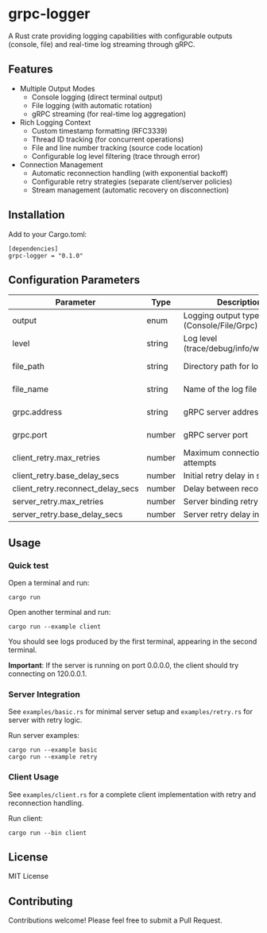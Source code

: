 # grpc-logger

A Rust crate providing logging capabilities with configurable outputs (console, file) and real-time log streaming through gRPC.

## Features

- Multiple Output Modes
  - Console logging (direct terminal output)
  - File logging (with automatic rotation)
  - gRPC streaming (for real-time log aggregation)
- Rich Logging Context
  - Custom timestamp formatting (RFC3339)
  - Thread ID tracking (for concurrent operations)
  - File and line number tracking (source code location)
  - Configurable log level filtering (trace through error)
- Connection Management
  - Automatic reconnection handling (with exponential backoff)
  - Configurable retry strategies (separate client/server policies)
  - Stream management (automatic recovery on disconnection)

## Installation

Add to your Cargo.toml:
```
[dependencies]
grpc-logger = "0.1.0"
```

## Configuration Parameters

| Parameter | Type | Description | Required | Default |
|-----------|------|-------------|----------|---------|
| output | enum | Logging output type (Console/File/Grpc) | Yes | - |
| level | string | Log level (trace/debug/info/warn/error) | Yes | - |
| file_path | string | Directory path for log files | For File output | "logs" |
| file_name | string | Name of the log file | For File output | "app.log" |
| grpc.address | string | gRPC server address | For Grpc output | "0.0.0.0" |
| grpc.port | number | gRPC server port | For Grpc output | 50052 |
| client_retry.max_retries | number | Maximum connection attempts | No | 5000 |
| client_retry.base_delay_secs | number | Initial retry delay in seconds | No | 2 |
| client_retry.reconnect_delay_secs | number | Delay between reconnections | No | 2 |
| server_retry.max_retries | number | Server binding retry attempts | No | 5 |
| server_retry.base_delay_secs | number | Server retry delay in seconds | No | 1 |

## Usage

### Quick test

Open a terminal and run:

```
cargo run
```

Open another terminal and run: 

```
cargo run --example client
```

You should see logs produced by the first terminal, appearing in the second terminal.

__Important__: If the server is running on port 0.0.0.0, the client should try connecting on 120.0.0.1.


### Server Integration

See `examples/basic.rs` for minimal server setup and `examples/retry.rs` for server with retry logic.

Run server examples:
```
cargo run --example basic
cargo run --example retry
```

### Client Usage

See `examples/client.rs` for a complete client implementation with retry and reconnection handling.

Run client:
```
cargo run --bin client
```

## License

MIT License

## Contributing

Contributions welcome! Please feel free to submit a Pull Request.
